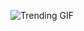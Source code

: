 
<!-- GIF_SECTION -->
![Trending GIF](https://media2.giphy.com/media/v1.Y2lkPThiYjIxNzcyMjBmOWQxZHRxd2UwYmR0NjZrdWZ0Ymowb3lvbzJtZ3Y3ZGZkZXQwZiZlcD12MV9naWZzX3NlYXJjaCZjdD1n/gyoipv2u40ekqz89Rk/giphy.gif)
<!-- END_GIF_SECTION -->
